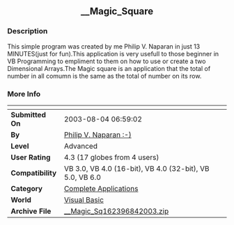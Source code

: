 ﻿<div align="center">

## \_\_Magic\_Square


</div>

### Description

This simple program was created by me Philip V. Naparan in just 13 MINUTES(just for fun).This application is very usefull to those beginner in VB Programming to empliment to them on how to use or create a two Dimensional Arrays.The Magic square is an application that the total of number in all comumn is the same as the total of number on its row.
 
### More Info
 


<span>             |<span>
---                |---
**Submitted On**   |2003-08-04 06:59:02
**By**             |[Philip  V\. Naparan :\-\)](https://github.com/Planet-Source-Code/PSCIndex/blob/master/ByAuthor/philip-v-naparan.md)
**Level**          |Advanced
**User Rating**    |4.3 (17 globes from 4 users)
**Compatibility**  |VB 3\.0, VB 4\.0 \(16\-bit\), VB 4\.0 \(32\-bit\), VB 5\.0, VB 6\.0
**Category**       |[Complete Applications](https://github.com/Planet-Source-Code/PSCIndex/blob/master/ByCategory/complete-applications__1-27.md)
**World**          |[Visual Basic](https://github.com/Planet-Source-Code/PSCIndex/blob/master/ByWorld/visual-basic.md)
**Archive File**   |[\_\_Magic\_Sq162396842003\.zip](https://github.com/Planet-Source-Code/philip-v-naparan-magic-square__1-47388/archive/master.zip)








